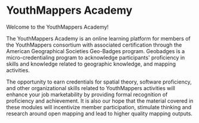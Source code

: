 # YouthMappers Academy

Welcome to the YouthMappers Academy!

The YouthMappers Academy is an online learning platform for members of the YouthMappers consortium with associated certification through the American Geographical Societies Geo-Badges program. Geobadges is a micro-credentialing program to acknowledge participants' proficiency in skills and knowledge related to geographic knowledge, and mapping activities.  

The opportunity to earn credentials for spatial theory, software proficiency, and other organizational skills related to YouthMappers activities will enhance your job marketability by providing formal recognition of proficiency and achievement. It is also our hope that the material covered in these modules will incentivize member participation, stimulate thinking and research around open mapping and lead to higher quality mapping outputs. 
```{tableofcontents}

```

